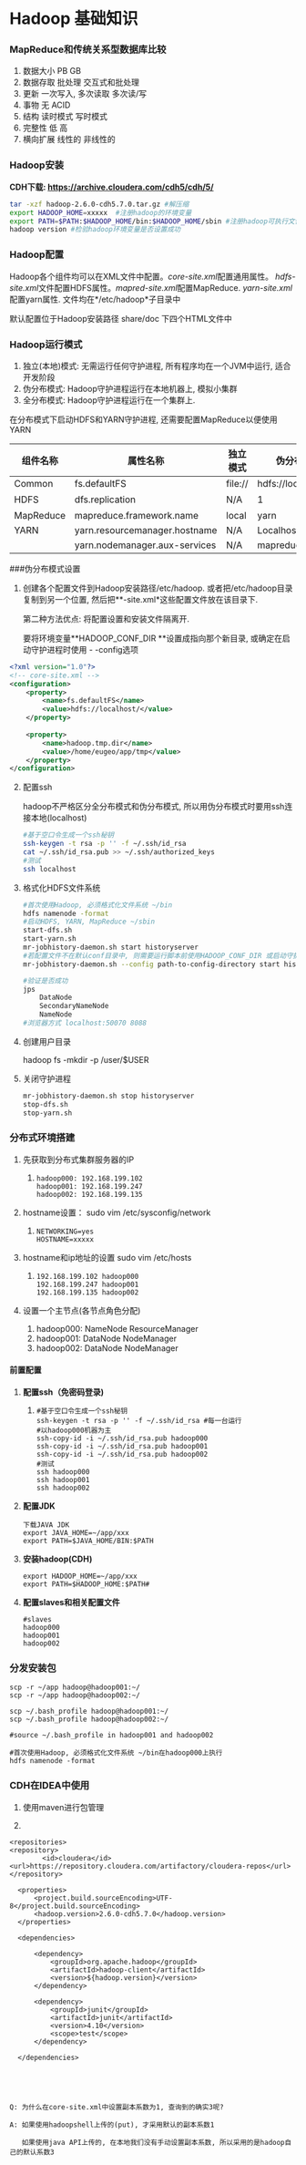# Hadoop 基础知识

### MapReduce和传统关系型数据库比较

1.  数据大小   PB											GB
2.  数据存取   批处理                                     交互式和批处理
3.  更新            一次写入, 多次读取               多次读/写
4.  事物           无                                             ACID
5.  结构           读时模式                                 写时模式
6.  完整性        低                                            高
7.  横向扩展    线性的                                     非线性的



### Hadoop安装

**CDH下载: https://archive.cloudera.com/cdh5/cdh/5/**

```bash
tar -xzf hadoop-2.6.0-cdh5.7.0.tar.gz #解压缩
export HADOOP_HOME=xxxxx  #注册hadoop的环境变量
export PATH=$PATH:$HADOOP_HOME/bin:$HADOOP_HOME/sbin #注册hadoop可执行文件的目录
hadoop version #检验hadoop环境变量是否设置成功
```



### Hadoop配置

Hadoop各个组件均可以在XML文件中配置。*core-site.xml*配置通用属性。 *hdfs-site.xml*文件配置HDFS属性。*mapred-site.xml*配置MapReduce. *yarn-site.xml*配置yarn属性. 文件均在*/etc/hadoop*子目录中



默认配置位于Hadoop安装路径 share/doc 下四个HTML文件中



### Hadoop运行模式

1.  独立(本地)模式: 无需运行任何守护进程, 所有程序均在一个JVM中运行, 适合开发阶段
2.  伪分布模式: Hadoop守护进程运行在本地机器上, 模拟小集群
3.  全分布模式: Hadoop守护进程运行在一个集群上.



在分布模式下启动HDFS和YARN守护进程, 还需要配置MapReduce以便使用YARN

<!--不同模式的关键配置属性-->

| 组件名称  | 属性名称                      | 独立模式 | 伪分布模式        | 全分布模式        |
| --------- | ----------------------------- | -------- | ----------------- | ----------------- |
| Common    | fs.defaultFS                  | file://  | hdfs://localhost/ | hdfs://namenode/  |
| HDFS      | dfs.replication               | N/A      | 1                 | 3(默认)           |
| MapReduce | mapreduce.framework.name      | local    | yarn              | yarn              |
| YARN      | yarn.resourcemanager.hostname | N/A      | Localhost         | resourcemanager   |
|           | yarn.nodemanager.aux-services | N/A      | mapreduce_shuffle | mapreduce_shuffle |



###伪分布模式设置

1.  创建各个配置文件到Hadoop安装路径/etc/hadoop. 或者把/etc/hadoop目录复制到另一个位置, 然后把**-site.xml*这些配置文件放在该目录下.

    第二种方法优点: 将配置设置和安装文件隔离开.

    要将环境变量**HADOOP_CONF_DIR **设置成指向那个新目录, 或确定在启动守护进程时使用 - -config选项

```xml
<?xml version="1.0"?>
<!-- core-site.xml -->
<configuration>
    <property>
        <name>fs.defaultFS</name>
        <value>hdfs://localhost/</value>
    </property>
 
    <property>
        <name>hadoop.tmp.dir</name>
        <value>/home/eugeo/app/tmp</value>
    </property>
</configuration>
```

2.  配置ssh

    hadoop不严格区分全分布模式和伪分布模式, 所以用伪分布模式时要用ssh连接本地(localhost)

    ```bash
    #基于空口令生成一个ssh秘钥
    ssh-keygen -t rsa -p '' -f ~/.ssh/id_rsa
    cat ~/.ssh/id_rsa.pub >> ~/.ssh/authorized_keys
    #测试
    ssh localhost
    ```

3.  格式化HDFS文件系统

    ```bash
    #首次使用Hadoop, 必须格式化文件系统 ~/bin
    hdfs namenode -format
    #启动HDFS, YARN, MapReduce ~/sbin
    start-dfs.sh
    start-yarn.sh
    mr-jobhistory-daemon.sh start historyserver
    #若配置文件不在默认conf目录中, 则需要运行脚本前使用HADOOP_CONF_DIR 或启动守护进程时使用--config选项
    mr-jobhistory-daemon.sh --config path-to-config-directory start historyserver
    
    #验证是否成功
    jps
    	DataNode
    	SecondaryNameNode
    	NameNode
    #浏览器方式 localhost:50070 8088
    ```

4.  创建用户目录

    hadoop fs -mkdir -p /user/$USER

5.  关闭守护进程

    ```bash
    mr-jobhistory-daemon.sh stop historyserver
    stop-dfs.sh
    stop-yarn.sh
    ```




### 分布式环境搭建

1.  先获取到分布式集群服务器的IP

    1.  ```shell
        hadoop000: 192.168.199.102
        hadoop001: 192.168.199.247
        hadoop002: 192.168.199.135
        ```

2.  hostname设置： sudo vim /etc/sysconfig/network

    1.  ```shell
        NETWORKING=yes
        HOSTNAME=xxxxx
        ```

3.  hostname和ip地址的设置 sudo vim /etc/hosts

    1.  ```shell
        192.168.199.102 hadoop000
        192.168.199.247 hadoop001
        192.168.199.135 hadoop002
        ```

4.  设置一个主节点(各节点角色分配)

    1.   hadoop000: NameNode ResourceManager
    2.   hadoop001: DataNode   NodeManager
    3.   hadoop002: DataNode   NodeManager

#### 前置配置

1.  **配置ssh（免密码登录)**

    1.  ```shell
        #基于空口令生成一个ssh秘钥
        ssh-keygen -t rsa -p '' -f ~/.ssh/id_rsa #每一台运行
        #以hadoop000机器为主
        ssh-copy-id -i ~/.ssh/id_rsa.pub hadoop000
        ssh-copy-id -i ~/.ssh/id_rsa.pub hadoop001
        ssh-copy-id -i ~/.ssh/id_rsa.pub hadoop002
        #测试
        ssh hadoop000
        ssh hadoop001
        ssh hadoop002
        ```


2.  **配置JDK**

    ```shell
    下载JAVA JDK
    export JAVA_HOME=~/app/xxx
    export PATH=$JAVA_HOME/BIN:$PATH
    ```

3.  **安装hadoop(CDH)**

    ```shell
    export HADOOP_HOME=~/app/xxx
    export PATH=$HADOOP_HOME:$PATH#
    ```

4.  **配置slaves和相关配置文件**

    ```shell
    #slaves
    hadoop000
    hadoop001
    hadoop002
    ```

    

### 分发安装包

```shell
scp -r ~/app hadoop@hadoop001:~/
scp -r ~/app hadoop@hadoop002:~/

scp ~/.bash_profile hadoop@hadoop001:~/
scp ~/.bash_profile hadoop@hadoop002:~/

#source ~/.bash_profile in hadoop001 and hadoop002

#首次使用Hadoop, 必须格式化文件系统 ~/bin在hadoop000上执行
hdfs namenode -format
```



### CDH在IDEA中使用

1.  使用maven进行包管理

2.  ```xml
  <!--cdh包需要添加仓库-->
    <repositories>
	<repository>
            <id>cloudera</id>            		       <url>https://repository.cloudera.com/artifactory/cloudera-repos</url>
    </repository>
  </repositories>
  
  <!--cdh包需要添加依赖-->
  
      <properties>
          <project.build.sourceEncoding>UTF-8</project.build.sourceEncoding>
          <hadoop.version>2.6.0-cdh5.7.0</hadoop.version>
      </properties>
  
      <dependencies>
  
          <dependency>
              <groupId>org.apache.hadoop</groupId>
              <artifactId>hadoop-client</artifactId>
              <version>${hadoop.version}</version>
          </dependency>
  
          <dependency>
              <groupId>junit</groupId>
              <artifactId>junit</artifactId>
              <version>4.10</version>
              <scope>test</scope>
          </dependency>
  
      </dependencies>
  ```
  
  
  

Q: 为什么在core-site.xml中设置副本系数为1, 查询到的确实3呢?

A: 如果使用hadoopshell上传的(put), 才采用默认的副本系数1

​	如果使用java API上传的, 在本地我们没有手动设置副本系数, 所以采用的是hadoop自己的默认系数3

